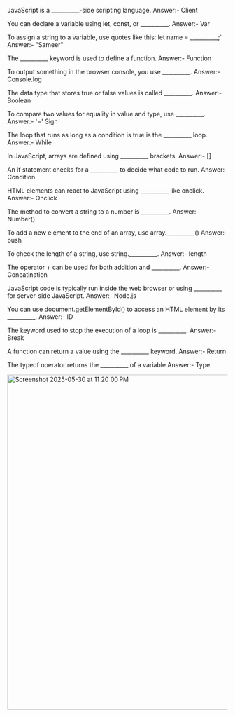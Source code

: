 JavaScript is a __________-side scripting language.
Answer:- Client

You can declare a variable using let, const, or __________.
Answer:- Var

To assign a string to a variable, use quotes like this: let name = __________;`
Answer:- "Sameer"

The __________ keyword is used to define a function.
Answer:- Function

To output something in the browser console, you use __________.
Answer:- Console.log

The data type that stores true or false values is called __________.
Answer:- Boolean

To compare two values for equality in value and type, use __________.
Answer:- '=' Sign

The loop that runs as long as a condition is true is the __________ loop.
Answer:- While

In JavaScript, arrays are defined using __________ brackets.
Answer:- []

An if statement checks for a __________ to decide what code to run.
Answer:- Condition

HTML elements can react to JavaScript using __________ like onclick.
Answer:- Onclick

The method to convert a string to a number is __________.
Answer:- Number()

To add a new element to the end of an array, use array.__________()
Answer:- push

To check the length of a string, use string.__________.
Answer:- length

The operator + can be used for both addition and __________.
Answer:- Concatination

JavaScript code is typically run inside the web browser or using __________ for server-side JavaScript.
Answer:- Node.js

You can use document.getElementById() to access an HTML element by its __________.
Answer:- ID

The keyword used to stop the execution of a loop is __________.
Answer:- Break

A function can return a value using the __________ keyword.
Answer:- Return

The typeof operator returns the __________ of a variable
Answer:- Type

<img width="765" alt="Screenshot 2025-05-30 at 11 20 00 PM" src="https://github.com/user-attachments/assets/03bcd0b8-04fd-4771-aa6f-3b1ff5fa9078" />




